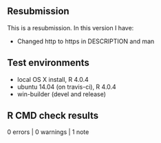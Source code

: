 ## Resubmission
This is a resubmission. In this version I have:
* Changed http to https in DESCRIPTION and man
   
## Test environments
* local OS X install, R 4.0.4
* ubuntu 14.04 (on travis-ci), R 4.0.4
* win-builder (devel and release)

## R CMD check results

0 errors | 0 warnings | 1 note
